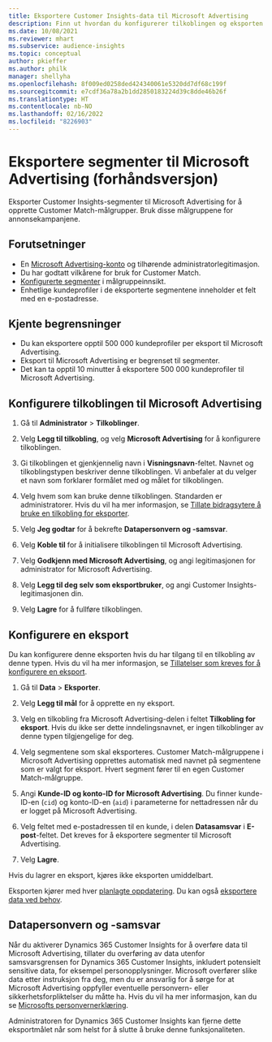 ```yaml
---
title: Eksportere Customer Insights-data til Microsoft Advertising
description: Finn ut hvordan du konfigurerer tilkoblingen og eksporten til Microsoft Advertising.
ms.date: 10/08/2021
ms.reviewer: mhart
ms.subservice: audience-insights
ms.topic: conceptual
author: pkieffer
ms.author: philk
manager: shellyha
ms.openlocfilehash: 8f009ed0258ded424340061e5320dd7df68c199f
ms.sourcegitcommit: e7cdf36a78a2b1dd2850183224d39c8dde46b26f
ms.translationtype: HT
ms.contentlocale: nb-NO
ms.lasthandoff: 02/16/2022
ms.locfileid: "8226903"
---
```

# <a name="export-segments-to-microsoft-advertising-preview"></a>Eksportere segmenter til Microsoft Advertising (forhåndsversjon)

Eksporter Customer Insights-segmenter til Microsoft Advertising for å opprette Customer Match-målgrupper. Bruk disse målgruppene for annonsekampanjene.

## <a name="prerequisites"></a>Forutsetninger

-   En [Microsoft Advertising-konto](https://ads.microsoft.com/) og tilhørende administratorlegitimasjon.
-   Du har godtatt vilkårene for bruk for Customer Match. 
-   [Konfigurerte segmenter](segments.md) i målgruppeinnsikt.
-   Enhetlige kundeprofiler i de eksporterte segmentene inneholder et felt med en e-postadresse.

## <a name="known-limitations"></a>Kjente begrensninger

- Du kan eksportere opptil 500 000 kundeprofiler per eksport til Microsoft Advertising.
- Eksport til Microsoft Advertising er begrenset til segmenter.
- Det kan ta opptil 10 minutter å eksportere 500 000 kundeprofiler til Microsoft Advertising. 


## <a name="set-up-the-connection-to-microsoft-advertising"></a>Konfigurere tilkoblingen til Microsoft Advertising

1. Gå til **Administrator** > **Tilkoblinger**.

1. Velg **Legg til tilkobling**, og velg **Microsoft Advertising** for å konfigurere tilkoblingen.

1. Gi tilkoblingen et gjenkjennelig navn i **Visningsnavn**-feltet. Navnet og tilkoblingstypen beskriver denne tilkoblingen. Vi anbefaler at du velger et navn som forklarer formålet med og målet for tilkoblingen.

1. Velg hvem som kan bruke denne tilkoblingen. Standarden er administratorer. Hvis du vil ha mer informasjon, se [Tillate bidragsytere å bruke en tilkobling for eksporter](connections.md#allow-contributors-to-use-a-connection-for-exports).

1. Velg **Jeg godtar** for å bekrefte **Datapersonvern og -samsvar**.

1. Velg **Koble til** for å initialisere tilkoblingen til Microsoft Advertising.

1. Velg **Godkjenn med Microsoft Advertising**, og angi legitimasjonen for administrator for Microsoft Advertising.

1. Velg **Legg til deg selv som eksportbruker**, og angi Customer Insights-legitimasjonen din.

1. Velg **Lagre** for å fullføre tilkoblingen.

## <a name="configure-an-export"></a>Konfigurere en eksport

Du kan konfigurere denne eksporten hvis du har tilgang til en tilkobling av denne typen. Hvis du vil ha mer informasjon, se [Tillatelser som kreves for å konfigurere en eksport](export-destinations.md#set-up-a-new-export).

1. Gå til **Data** > **Eksporter**.

1. Velg **Legg til mål** for å opprette en ny eksport.

1. Velg en tilkobling fra Microsoft Advertising-delen i feltet **Tilkobling for eksport**. Hvis du ikke ser dette inndelingsnavnet, er ingen tilkoblinger av denne typen tilgjengelige for deg.

1. Velg segmentene som skal eksporteres. Customer Match-målgruppene i Microsoft Advertising opprettes automatisk med navnet på segmentene som er valgt for eksport. Hvert segment fører til en egen Customer Match-målgruppe. 

1. Angi **Kunde-ID og konto-ID for Microsoft Advertising**. Du finner kunde-ID-en (`cid`) og konto-ID-en (`aid`) i parameterne for nettadressen når du er logget på Microsoft Advertising.

1. Velg feltet med e-postadressen til en kunde, i delen **Datasamsvar** i **E-post**-feltet. Det kreves for å eksportere segmenter til Microsoft Advertising.

1. Velg **Lagre**.

Hvis du lagrer en eksport, kjøres ikke eksporten umiddelbart.

Eksporten kjører med hver [planlagte oppdatering](system.md#schedule-tab). Du kan også [eksportere data ved behov](export-destinations.md#run-exports-on-demand). 


## <a name="data-privacy-and-compliance"></a>Datapersonvern og -samsvar

Når du aktiverer Dynamics 365 Customer Insights for å overføre data til Microsoft Advertising, tillater du overføring av data utenfor samsvarsgrensen for Dynamics 365 Customer Insights, inkludert potensielt sensitive data, for eksempel personopplysninger. Microsoft overfører slike data etter instruksjon fra deg, men du er ansvarlig for å sørge for at Microsoft Advertising oppfyller eventuelle personvern- eller sikkerhetsforpliktelser du måtte ha. Hvis du vil ha mer informasjon, kan du se [Microsofts personvernerklæring](https://go.microsoft.com/fwlink/?linkid=396732).

Administratoren for Dynamics 365 Customer Insights kan fjerne dette eksportmålet når som helst for å slutte å bruke denne funksjonaliteten.
